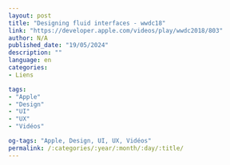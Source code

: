 ```yaml
---
layout: post
title: "Designing fluid interfaces - wwdc18"
link: "https://developer.apple.com/videos/play/wwdc2018/803"
author: N/A
published_date: "19/05/2024"
description: ""
language: en
categories:
- Liens

tags:
- "Apple"
- "Design"
- "UI"
- "UX"
- "Vidéos"

og-tags: "Apple, Design, UI, UX, Vidéos"
permalink: /:categories/:year/:month/:day/:title/
---
```

